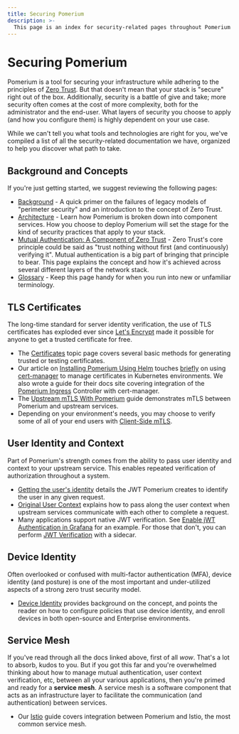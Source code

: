 ```yaml
---
title: Securing Pomerium
description: >-
  This page is an index for security-related pages throughout Pomerium's documentation.
---
```


# Securing Pomerium

Pomerium is a tool for securing your infrastructure while adhering to the principles of [Zero Trust](/docs/overview/background#zero-trust). But that doesn't mean that your stack is "secure" right out of the box. Additionally, security is a battle of give and take; more security often comes at the cost of more complexity, both for the administrator and the end-user. What layers of security you choose to apply (and how you configure them) is highly dependent on your use case.

While we can't tell you what tools and technologies are right for you, we've compiled a list of all the security-related documentation we have, organized to help you discover what path to take.

## Background and Concepts

If you're just getting started, we suggest reviewing the following pages:

- [Background](/docs/overview/background) - A quick primer on the failures of legacy models of "perimeter security" and an introduction to the concept of Zero Trust.
- [Architecture](/docs/overview/architecture) - Learn how Pomerium is broken down into component services. How you choose to deploy Pomerium will set the stage for the kind of security practices that apply to your stack.
- [Mutual Authentication: A Component of Zero Trust](/docs/topics/mutual-auth) - Zero Trust's core principle could be said as "trust nothing without first (and continuously) verifying it". Mutual authentication is a big part of bringing that principle to bear. This page explains the concept and how it's achieved across several different layers of the network stack.
- [Glossary](/docs/overview/glossary) - Keep this page handy for when you run into new or unfamiliar terminology.

## TLS Certificates

The long-time standard for server identity verification, the use of TLS certificates has exploded ever since [Let's Encrypt](https://letsencrypt.org/) made it possible for anyone to get a trusted certificate for free.

- The [Certificates](/docs/topics/certificates) topic page covers several basic methods for generating trusted or testing certificates.
- Our article on [Installing Pomerium Using Helm](/docs/k8s/helm) touches [briefly](/docs/k8s/helm#install-and-configure-cert-manager) on using [cert-manager](https://cert-manager.io/docs/) to manage certificates in Kubernetes environments. We also wrote a guide for their docs site covering integration of the [Pomerium Ingress](https://cert-manager.io/docs/tutorials/acme/pomerium-ingress/) Controller with cert-manager.
- The [Upstream mTLS With Pomerium](/docs/guides/upstream-mtls) guide demonstrates mTLS between Pomerium and upstream services.
- Depending on your environment's needs, you may choose to verify some of all of your end users with [Client-Side mTLS](/docs/guides/mtls).

## User Identity and Context

Part of Pomerium's strength comes from the ability to pass user identity and context to your upstream service. This enables repeated verification of authorization throughout a system.

- [Getting the user's identity](/docs/topics/getting-users-identity) details the JWT Pomerium creates to identify the user in any given request.
- [Original User Context](/docs/topics/original-request-context) explains how to pass along the user context when upstream services communicate with each other to complete a request.
- Many applications support native JWT verification. See [Enable jWT Authentication in Grafana](/docs/guides/grafana#enable-jwt-authentication-in-grafana) for an example. For those that don't, you can perform [JWT Verification](/docs/guides/jwt-verification) with a sidecar.


## Device Identity

Often overlooked or confused with multi-factor authentication (MFA), device identity (and posture) is one of the most important and under-utilized aspects of a strong zero trust security model.

- [Device Identity](/docs/topics/device-identity) provides background on the concept, and points the reader on how to configure policies that use device identity, and enroll devices in both open-source and Enterprise environments.

## Service Mesh

If you've read through all the docs linked above, first of all *wow*. That's a lot to absorb, kudos to you. But if you got this far and you're overwhelmed thinking about how to manage mutual authentication, user context verification, etc, between all your various applications, then you're primed and ready for a **service mesh**. A service mesh is a software component that acts as an infrastructure layer to facilitate the communication (and authentication) between services.

- Our [Istio](/docs/guides/istio) guide covers integration between Pomerium and Istio, the most common service mesh.